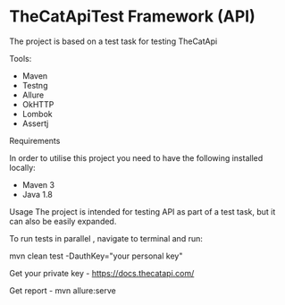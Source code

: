 # TheCatApiTest Framework (API)

The project is based on a test task for testing TheCatApi

Tools:
* Maven
* Testng
* Allure
* OkHTTP
* Lombok
* Assertj

Requirements

In order to utilise this project you need to have the following installed locally:

* Maven 3
* Java 1.8


Usage
The project is intended for testing API as part of a test task, but it can also be easily expanded.

To run tests in parallel , navigate to terminal and run:

mvn clean test -DauthKey="your personal key" 

Get your private key - https://docs.thecatapi.com/

Get report - mvn allure:serve 


